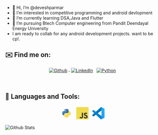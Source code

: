 - 👋 Hi, I’m @deveshparmar
- 👀 I’m interested in competitive programming and android devlopment
- 🌱 I’m currently learning DSA,Java and Flutter
- 💞️ I’m pursuing Btech Computer engineering from Pandit Deendayal Energy University
- I am ready to collab for any android development projects.
want to be cp!.


## ✉️ Find me on:


<p align="center">
 <a href="https://github.com/deveshparmar" target="_blank" rel="noopener noreferrer"> <img src="https://cdn-icons-png.flaticon.com/512/25/25231.png" alt="Github" height="40" style="vertical-align:top; margin:4px"> </a>
 <a href="https://www.linkedin.com/in/devesh-parmar-875990200/" target="_blank" rel="noopener noreferrer"> <img src="https://cdn-icons-png.flaticon.com/512/174/174857.png" alt="LinkedIn" height="40" style="vertical-align:top; margin:4px"></a>
 <a href="https://mail.google.com/mail/u/0/#inbox"> <img src="https://encrypted-tbn0.gstatic.com/images?q=tbn:ANd9GcSTRdnDiESe_tkye1hqzAJJg56erlIriA57BQ&usqp=CAU" alt="Python" height="40" style="vertical-align:top; margin:4px"></a>
</p>

<br />

## 🧰 Languages and Tools:
<p align="center">
<img src="https://raw.githubusercontent.com/github/explore/80688e429a7d4ef2fca1e82350fe8e3517d3494d/topics/python/python.png" alt="Python" height="40" style="vertical-align:top; margin:4px">
<img src="https://raw.githubusercontent.com/github/explore/80688e429a7d4ef2fca1e82350fe8e3517d3494d/topics/javascript/javascript.png" alt="Javascript" height="40" style="vertical-align:top; margin:4px">
<img src="https://raw.githubusercontent.com/github/explore/80688e429a7d4ef2fca1e82350fe8e3517d3494d/topics/visual-studio-code/visual-studio-code.png" alt="VS Code" height="40" style="vertical-align:top; margin:4px">
</p>

<!---
deveshparmar/deveshparmar is a ✨ special ✨ repository because its `README.md` (this file) appears on your GitHub profile.
You can click the Preview link to take a look at your changes.
--->

![Github Stats](https://github-readme-stats.vercel.app/api?username=deveshparmar&theme=radical)

